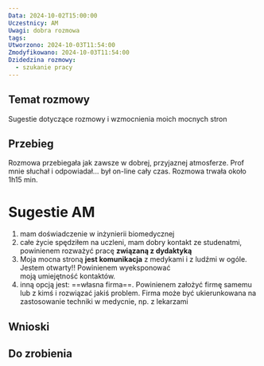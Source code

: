 ```yaml
---
Data: 2024-10-02T15:00:00
Uczestnicy: AM
Uwagi: dobra rozmowa
tags: 
Utworzono: 2024-10-03T11:54:00
Zmodyfikowano: 2024-10-03T11:54:00
Dzidedzina rozmowy:
  - szukanie pracy
---
```

## Temat rozmowy
Sugestie dotyczące rozmowy i wzmocnienia moich mocnych stron

## Przebieg
Rozmowa przebiegała jak zawsze w dobrej, przyjaznej atmosferze. Prof mnie słuchał i odpowiadał... był on-line cały czas. Rozmowa trwała około 1h15 min.


# Sugestie AM
1. mam doświadczenie w inżynierii biomedycznej
2. całe życie spędziłem na uczleni, mam dobry kontakt ze studenatmi, powinienem rozważyć pracę **związaną z dydaktyką**
3. Moja mocna stroną **jest komunikacja** z medykami i z ludźmi w ogóle. Jestem otwarty!! Powinienem wyeksponować moją umiejętność kontaktów.
4. inną opcją jest: ==własna firma==. Powinienem założyć firmę samemu lub z kimś i rozwiązać jakiś problem. Firma może być ukierunkowana na zastosowanie techniki w medycnie, np. z lekarzami


## Wnioski



## Do zrobienia


